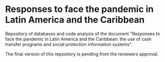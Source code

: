# Responses to face the pandemic in Latin America and the Caribbean

Repository of databases and code analysis of the document "Responses to face the pandemic in Latin America and the Caribbean: the use of cash transfer programs and social protection information systems".

The final version of this repository is pending from the reviewers approval.

